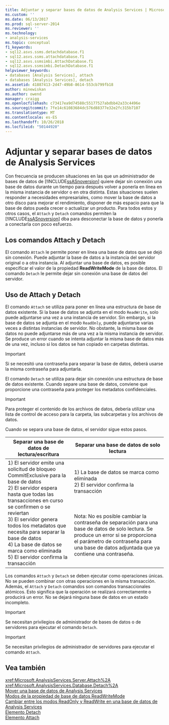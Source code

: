 ```yaml
---
title: Adjuntar y separar bases de datos de Analysis Services | Microsoft Docs
ms.custom: ''
ms.date: 06/13/2017
ms.prod: sql-server-2014
ms.reviewer: ''
ms.technology:
- analysis-services
ms.topic: conceptual
f1_keywords:
- sql12.asvs.ssms.detachdatabase.f1
- sql12.asvs.ssms.attachdatabase.f1
- sql12.asvs.ssmsimbi.AttachDatabase.f1
- sql12.asvs.ssmsimbi.DetachDatabase.f1
helpviewer_keywords:
- databases [Analysis Services], attach
- databases [Analysis Services], detach
ms.assetid: 41887413-2d47-49b8-8614-553cb799fb18
author: minewiskan
ms.author: owend
manager: craigg
ms.openlocfilehash: c73417ea9d74588c55177527abdbb42a33c4496e
ms.sourcegitcommit: 7fe14c61083684dc576d88377e32e2fc315b7107
ms.translationtype: MT
ms.contentlocale: es-ES
ms.lasthandoff: 10/26/2018
ms.locfileid: "50144920"
---
```

# <a name="attach-and-detach-analysis-services-databases"></a>Adjuntar y separar bases de datos de Analysis Services
  Con frecuencia se producen situaciones en las que un administrador de bases de datos de [!INCLUDE[ssASnoversion](../../includes/ssasnoversion-md.md)] quiere dejar sin conexión una base de datos durante un tiempo para después volver a ponerla en línea en la misma instancia de servidor o en otra distinta. Estas situaciones suelen responder a necesidades empresariales, como mover la base de datos a otro disco para mejorar el rendimiento, disponer de más espacio para que la base de datos pueda crecer o actualizar un producto. Para todos estos y otros casos, el `Attach` y `Detach` comandos permiten la [!INCLUDE[ssASnoversion](../../includes/ssasnoversion-md.md)] dba para desconectar la base de datos y ponerla a conectarla con poco esfuerzo.  
  
## <a name="attach-and-detach-commands"></a>Los comandos Attach y Detach  
 El comando `Attach` le permite poner en línea una base de datos que se dejó sin conexión. Puede adjuntar la base de datos a la instancia del servidor original o a otra instancia. Al adjuntar una base de datos, es posible especificar el valor de la propiedad **ReadWriteMode** de la base de datos. El comando `Detach` le permite dejar sin conexión una base de datos del servidor.  
  
## <a name="attach-and-detach-usage"></a>Uso de Attach y Detach  
 El comando `Attach` se utiliza para poner en línea una estructura de base de datos existente. Si la base de datos se adjunta en el modo `ReadWrite`, solo puede adjuntarse una vez a una instancia de servidor. Sin embargo, si la base de datos se adjunta en el modo `ReadOnly`, puede adjuntarse varias veces a distintas instancias de servidor. No obstante, la misma base de datos no puede adjuntarse más de una vez a la misma instancia de servidor. Se produce un error cuando se intenta adjuntar la misma base de datos más de una vez, incluso si los datos se han copiado en carpetas distintas.  
  
> [!IMPORTANT]  
>  Si se necesitó una contraseña para separar la base de datos, deberá usarse la misma contraseña para adjuntarla.  
  
 El comando `Detach` se utiliza para dejar sin conexión una estructura de base de datos existente. Cuando separe una base de datos, conviene que proporcione una contraseña para proteger los metadatos confidenciales.  
  
> [!IMPORTANT]  
>  Para proteger el contenido de los archivos de datos, debería utilizar una lista de control de acceso para la carpeta, las subcarpetas y los archivos de datos.  
  
 Cuando se separa una base de datos, el servidor sigue estos pasos.  
  
|Separar una base de datos de lectura/escritura|Separar una base de datos de solo lectura|  
|--------------------------------------|-------------------------------------|  
|1) El servidor emite una solicitud de bloqueo CommitExclusive para la base de datos<br />2) El servidor espera hasta que todas las transacciones en curso se confirmen o se reviertan<br />3) El servidor genera todos los metadatos que necesita para separar la base de datos<br />4) La base de datos se marca como eliminada<br />5) El servidor confirma la transacción|1) La base de datos se marca como eliminada<br />2) El servidor confirma la transacción<br /><br /> <br /><br /> Nota: No es posible cambiar la contraseña de separación para una base de datos de solo lectura. Se produce un error si se proporciona el parámetro de contraseña para una base de datos adjuntada que ya contiene una contraseña.|  
  
 Los comandos `Attach` y `Detach` se deben ejecutar como operaciones únicas. No se pueden combinar con otras operaciones en la misma transacción. Además, el `Attach` y `Detach` comandos son comandos transaccionales atómicos. Esto significa que la operación se realizará correctamente o producirá un error. No se dejará ninguna base de datos en un estado incompleto.  
  
> [!IMPORTANT]  
>  Se necesitan privilegios de administrador de bases de datos o de servidores para ejecutar el comando `Detach`.  
  
> [!IMPORTANT]  
>  Se necesitan privilegios de administrador de servidores para ejecutar el comando `Attach`.  
  
## <a name="see-also"></a>Vea también  
 <xref:Microsoft.AnalysisServices.Server.Attach%2A>   
 <xref:Microsoft.AnalysisServices.Database.Detach%2A>   
 [Mover una base de datos de Analysis Services](move-an-analysis-services-database.md)   
 [Modos de la propiedad de base de datos ReadWriteMode](database-readwritemodes.md)   
 [Cambiar entre los modos ReadOnly y ReadWrite en una base de datos de Analysis Services](switch-an-analysis-services-database-between-readonly-and-readwrite-modes.md)   
 [Elemento Detach](https://docs.microsoft.com/bi-reference/xmla/xml-elements-commands/detach-element)   
 [Elemento Attach](https://docs.microsoft.com/bi-reference/xmla/xml-elements-commands/attach-element)  
  
  
